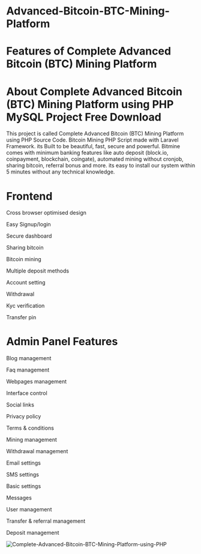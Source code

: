# Advanced-Bitcoin-BTC-Mining-Platform

# Features of Complete Advanced Bitcoin (BTC) Mining Platform



# About Complete Advanced Bitcoin (BTC) Mining Platform using PHP MySQL Project Free Download
This project is called Complete Advanced Bitcoin (BTC) Mining Platform using PHP Source Code. Bitcoin Mining PHP Script made with Laravel Framework. its Built to be beautiful, fast, secure and powerful. Bitmine comes with minimum banking features like auto deposit (block.io, coinpayment, blockchain, coingate), automated mining without cronjob, sharing bitcoin, referral bonus and more. its easy to install our system within 5 minutes without any technical knowledge.



# Frontend

Cross browser optimised design

Easy Signup/login

Secure dashboard

Sharing bitcoin

Bitcoin mining

Multiple deposit methods

Account setting

Withdrawal

Kyc verification

Transfer pin



# Admin Panel Features

Blog management

Faq management

Webpages management

Interface control

Social links

Privacy policy

Terms & conditions

Mining management

Withdrawal management

Email settings

SMS settings

Basic settings

Messages

User management

Transfer & referral management

Deposit management




![Complete-Advanced-Bitcoin-BTC-Mining-Platform-using-PHP](https://user-images.githubusercontent.com/32854050/162318231-b2fab35c-8d5e-4e39-9a04-1ea359ced0fe.png)
